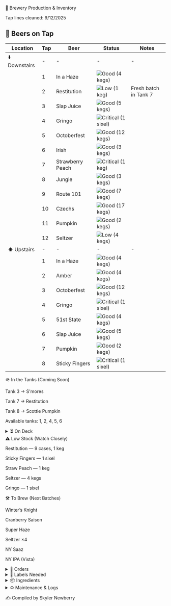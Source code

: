 🍻 Brewery Production & Inventory

Tap lines cleaned: 9/12/2025
## 🍺 Beers on Tap  

| Location   | Tap | Beer             | Status | Notes |
|------------|-----|------------------|--------|-------|
| ⬇️ Downstairs | -   |-        |-| - |
|            | 1   | In a Haze        | ![Good](https://img.shields.io/badge/Stock-Good-green) (4 kegs) |  |
|            | 2   | Restitution       | ![Low](https://img.shields.io/badge/Stock-Low-yellow) (1 keg) | Fresh batch in Tank 7 |
|            | 3   | Slap Juice        | ![Good](https://img.shields.io/badge/Stock-Good-green) (5 kegs) |  |
|            | 4   | Gringo            | ![Critical](https://img.shields.io/badge/Stock-Critical-red) (1 sixel) |  |
|            | 5   | Octoberfest       | ![Good](https://img.shields.io/badge/Stock-Good-green) (12 kegs) |  |
|            | 6   | Irish             | ![Good](https://img.shields.io/badge/Stock-Good-green) (3 kegs) |  |
|            | 7   | Strawberry Peach  | ![Critical](https://img.shields.io/badge/Stock-Critical-red) (1 keg) |  |
|            | 8   | Jungle            | ![Good](https://img.shields.io/badge/Stock-Good-green) (3 kegs) |  |
|            | 9   | Route 101         | ![Good](https://img.shields.io/badge/Stock-Good-green) (7 kegs) |  |
|            | 10  | Czechs            | ![Good](https://img.shields.io/badge/Stock-Good-green) (17 kegs) |  |
|            | 11  | Pumpkin           | ![Good](https://img.shields.io/badge/Stock-Good-green) (2 kegs) |  |
|            | 12  | Seltzer           | ![Low](https://img.shields.io/badge/Stock-Low-yellow) (4 kegs) |  |
| ⬆️ Upstairs  | -   |-        |-| - |
|            | 1   | In a Haze        | ![Good](https://img.shields.io/badge/Stock-Good-green) (4 kegs) |  |
|            | 2   | Amber             | ![Good](https://img.shields.io/badge/Stock-Good-green) (4 kegs) |  |
|            | 3   | Octoberfest       | ![Good](https://img.shields.io/badge/Stock-Good-green) (12 kegs) |  |
|            | 4   | Gringo            | ![Critical](https://img.shields.io/badge/Stock-Critical-red) (1 sixel) |  |
|            | 5   | 51st State        | ![Good](https://img.shields.io/badge/Stock-Good-green) (4 kegs) |  |
|            | 6   | Slap Juice        | ![Good](https://img.shields.io/badge/Stock-Good-green) (5 kegs) |  |
|            | 7   | Pumpkin           | ![Good](https://img.shields.io/badge/Stock-Good-green) (2 kegs) |  |
|            | 8   | Sticky Fingers    | ![Critical](https://img.shields.io/badge/Stock-Critical-red) (1 sixel) |  |


🪖 In the Tanks (Coming Soon)

Tank 3 → S'mores

Tank 7 → Restitution

Tank 8 → Scottie Pumpkin

Available tanks: 1, 2, 4, 5, 6

<details> <summary>⏳ On Deck</summary>

She’s a Peach (7)

Road Soda (2 sixels)

99 Problems (3)

Mole Stout (3)

Cider (4 sixels)

Juicy Haze (2 sixels)

My Boy Blue (4)

Jacks (2)

Founders Sept (7)

Hindsight (1 sixel)

Founders Oct (7)

</details>
⚠️ Low Stock (Watch Closely)

Restitution — 9 cases, 1 keg

Sticky Fingers — 1 sixel

Straw Peach — 1 keg

Seltzer — 4 kegs

Gringo — 1 sixel

🛠 To Brew (Next Batches)

Winter’s Knight

Cranberry Saison

Super Haze

Seltzer ×4

NY Saaz

NY IPA (Vista)

<details> <summary>📑 Orders</summary>

Eagle (10/02): Restitution — 16 kegs, 12 sixels

</details>
<details> <summary>🧻 Labels Needed</summary>

Upcoming Brews:

Winter’s Knight

Super Haze

Inventory:

Boston South Irish Stout

S’mores

New West Coast

Founders Sept

Cherry Pineapple Sour

</details>
<details> <summary>📦 Ingredients</summary>

Needed:

Galaxy — 44 lbs

Amarillo — 44 lbs

<details> <summary>🌿 Hops On Hand</summary>
A–C

Amarillo —
(5 lbs)

Azacca —
(33 lbs)

Centennial —
(221 lbs)

Chinook —
(5 lbs)

Citra —
(80 lbs)

D–N

El Dorado —
(27 lbs)

Mandarina —
(5 lbs)

Nugget —
(27 lbs)

NY Chinook —
(11 lbs)

S–Z

Saaz —
(11 lbs)

Simcoe —
(33 lbs)

Vallestia —
(38 lbs)

Warrior —
(5 lbs)

Zeus —
(33 lbs)

32 DE 2021 —
(11 lbs)

</details>
</details>
<details> <summary>⚙️ Maintenance & Logs</summary>

Canning Line:

Greased 9/31

Replaced fill O-rings 9/28

Gland O-rings & spring 5/2

Other:

Mash grate cleaned 8/1

Water filters replaced 9/22

Safety / Quality / Maintenance

9/22: Left boils on → burn tops. Investigating with caustic + acid cycle.

9/1: Glycol chiller off. Glycol very low; topped off and restarted.

Checklists

Chiller Filter: [needs update]

Keggernut: None currently

Big Cooler Temp: 40°F (10/02)

Future Maintenance

New water barrier

Fix water softener

Paint floors

Glycol chiller pump bypassed — needs new fuses (received 5/27, waiting to install)

</details>

✍️ Compiled by Skyler Newberry
